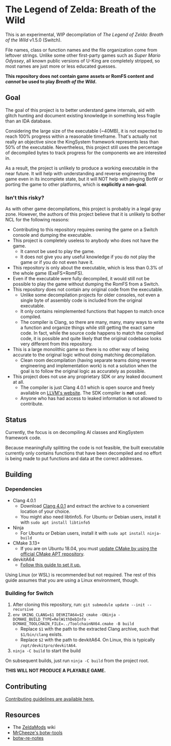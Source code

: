 # The Legend of Zelda: Breath of the Wild

This is an experimental, WIP decompilation of *The Legend of Zelda: Breath of the Wild* v1.5.0 (Switch).

File names, class or function names and the file organization come from leftover strings. Unlike some other first-party games such as *Super Mario Odyssey*, all known public versions of U-King are completely stripped, so most names are just more or less educated guesses.

**This repository does not contain game assets or RomFS content and *cannot* be used to play *Breath of the Wild*.**

## Goal

The goal of this project is to better understand game internals, aid with glitch hunting and document existing knowledge in something less fragile than an IDA database.

Considering the large size of the executable (~40MB), it is not expected to reach 100% progress within a reasonable timeframe. That's actually not really an objective since the KingSystem framework represents less than 50% of the executable. Nevertheless, this project still uses the percentage of decompiled bytes to track progress for the components we are interested in.

As a result, the project is unlikely to produce a working executable in the near future. It will help with understanding and reverse engineering the game even in its incomplete state, but it will NOT help with playing BotW or porting the game to other platforms, which is **explicitly a non-goal**.

### Isn't this risky?

As with other game decompilations, this project is probably in a legal gray zone. However, the authors of this project believe that it is unlikely to bother NCL for the following reasons:

* Contributing to this repository requires owning the game on a Switch console and dumping the executable.
* This project is completely useless to anybody who does not have the game.
    * It cannot be used to play the game.
    * It does not give you any useful knowledge if you do not play the game or if you do not even have it.
* This repository is only about the executable, which is less than 0.3% of the whole game (ExeFS+RomFS).
* Even if the executable were fully decompiled, it would still not be possible to play the game without dumping the RomFS from a Switch.
* This repository does not contain any original code from the executable.
    * Unlike some decompilation projects for older consoles, not even a single byte of assembly code is included from the original executable.
    * It only contains reimplemented functions that happen to match once compiled.
    * The compiler is Clang, so there are many, many, many ways to write a function and organize things while still getting the exact same code. In fact, while the source code happens to match the compiled code, it is possible and quite likely that the original codebase looks very different from this repository.
* This is a large monolithic game so there is no other way of being accurate to the original logic without doing matching decompilation.
    * Clean room decompilation (having separate teams doing reverse engineering and implementation work) is not a solution when the goal is to follow the original logic as accurately as possible.
* This project does not use any proprietary SDK or any leaked document at all.
    * The compiler is just Clang 4.0.1 which is open source and freely available on [LLVM's website](https://releases.llvm.org/). The SDK compiler is **not** used.
    * Anyone who has had access to leaked information is not allowed to contribute.

## Status

Currently, the focus is on decompiling AI classes and KingSystem framework code.

Because meaningfully splitting the code is not feasible, the built executable currently only contains functions that have been decompiled and no effort is being made to put functions and data at the correct addresses.

## Building

### Dependencies

* Clang 4.0.1
    * Download [Clang 4.0.1](https://releases.llvm.org/download.html#4.0.1) and extract the archive to a convenient location of your choice.
    * You might also need libtinfo5. For Ubuntu or Debian users, install it with `sudo apt install libtinfo5`
* Ninja
    * For Ubuntu or Debian users, install it with `sudo apt install ninja-build`
* CMake 3.13+
    * If you are on Ubuntu 18.04, you must [update CMake by using the official CMake APT repository](https://apt.kitware.com/).
* devkitA64
    * [Follow this guide to set it up.](https://switchbrew.org/wiki/Setting_up_Development_Environment#Setup)

Using Linux (or WSL) is recommended but not required. The rest of this guide assumes that you are using a Linux environment, though.

### Building for Switch

1. After cloning this repository, run: `git submodule update --init --recursive`
2. `env UKING_CLANG=$1 DEVKITA64=$2 cmake -GNinja -DCMAKE_BUILD_TYPE=RelWithDebInfo -DCMAKE_TOOLCHAIN_FILE=../ToolchainNX64.cmake -B build`
    * Replace `$1` with the path to the extracted Clang archive, such that `$1/bin/clang` exists.
    * Replace `$2` with the path to devkitA64. On Linux, this is typically `/opt/devkitpro/devkitA64`.
3. `ninja -C build` to start the build

On subsequent builds, just run `ninja -C build` from the project root.

**THIS WILL NOT PRODUCE A PLAYABLE GAME.**

## Contributing

[Contributing guidelines are available here.](Contributing.md)

## Resources

* The [ZeldaMods](https://zeldamods.org/wiki/Main_Page) wiki
* [MrCheeze's botw-tools](https://github.com/MrCheeze/botw-tools)
* [botw-re-notes](https://github.com/leoetlino/botw-re-notes)

